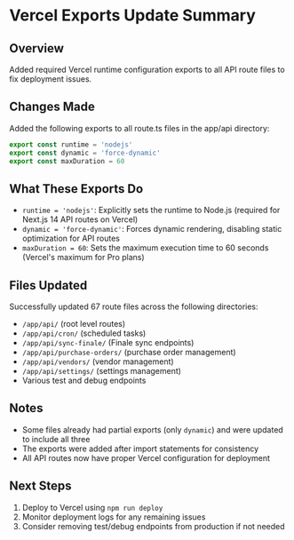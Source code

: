 # Vercel Exports Update Summary

## Overview
Added required Vercel runtime configuration exports to all API route files to fix deployment issues.

## Changes Made
Added the following exports to all route.ts files in the app/api directory:

```typescript
export const runtime = 'nodejs'
export const dynamic = 'force-dynamic'
export const maxDuration = 60
```

## What These Exports Do
- `runtime = 'nodejs'`: Explicitly sets the runtime to Node.js (required for Next.js 14 API routes on Vercel)
- `dynamic = 'force-dynamic'`: Forces dynamic rendering, disabling static optimization for API routes
- `maxDuration = 60`: Sets the maximum execution time to 60 seconds (Vercel's maximum for Pro plans)

## Files Updated
Successfully updated 67 route files across the following directories:
- `/app/api/` (root level routes)
- `/app/api/cron/` (scheduled tasks)
- `/app/api/sync-finale/` (Finale sync endpoints)
- `/app/api/purchase-orders/` (purchase order management)
- `/app/api/vendors/` (vendor management)
- `/app/api/settings/` (settings management)
- Various test and debug endpoints

## Notes
- Some files already had partial exports (only `dynamic`) and were updated to include all three
- The exports were added after import statements for consistency
- All API routes now have proper Vercel configuration for deployment

## Next Steps
1. Deploy to Vercel using `npm run deploy`
2. Monitor deployment logs for any remaining issues
3. Consider removing test/debug endpoints from production if not needed
